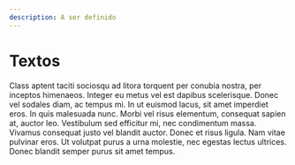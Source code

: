 ```yaml
---
description: A ser definido
---
```


# Textos

Class aptent taciti sociosqu ad litora torquent per conubia nostra, per inceptos himenaeos. Integer eu metus vel est dapibus scelerisque. Donec vel sodales diam, ac tempus mi. In ut euismod lacus, sit amet imperdiet eros. In quis malesuada nunc. Morbi vel risus elementum, consequat sapien at, auctor leo. Vestibulum sed efficitur mi, nec condimentum massa. Vivamus consequat justo vel blandit auctor. Donec et risus ligula. Nam vitae pulvinar eros. Ut volutpat purus a urna molestie, nec egestas lectus ultrices. Donec blandit semper purus sit amet tempus.

